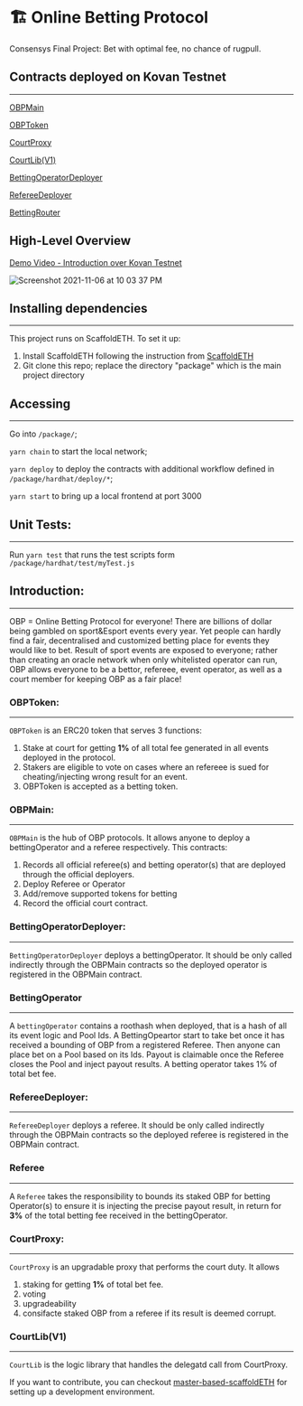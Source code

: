 # 🏗 Online Betting Protocol
Consensys Final Project: Bet with optimal fee, no chance of rugpull.

##  Contracts deployed on Kovan Testnet
---

[OBPMain](https://kovan.etherscan.io/address/0xf5EF2883EDed5AcFBb7d76Da5744515D86d447c4#code)

[OBPToken](https://kovan.etherscan.io/address/0x580Ca6a8eD65343623dDaB25e2Ad869f65de38DA#code)

[CourtProxy](https://kovan.etherscan.io/address/0x1fA28302037472B52EEcf3d796e1f270af80d09E#code)

[CourtLib(V1)](https://kovan.etherscan.io/address/0x0c58cF8c23CC0d9E17aD85bCDc04c0B3A76c13Fa#code)

[BettingOperatorDeployer](https://kovan.etherscan.io/address/0xb8e38754E6814CC28bc0b8b69d0B2E9556F38683#code)

[RefereeDeployer](https://kovan.etherscan.io/address/0x113e4cF9aC059743dDB4810bD88b8bE21c0c24B0#code)

[BettingRouter](https://kovan.etherscan.io/address/0x1575d2943fe51b99E61A7654BB4089240b6104Af#code)


## High-Level Overview
[Demo Video - Introduction over Kovan Testnet](https://youtu.be/Mw01llaFrg4)

![Screenshot 2021-11-06 at 10 03 37 PM](https://user-images.githubusercontent.com/16856703/141306704-798f782e-03fa-45cf-846d-7f2f6af46795.png)



## Installing dependencies
---
This project runs on ScaffoldETH. To set it up:
1. Install ScaffoldETH following the instruction from [ScaffoldETH](https://docs.scaffoldeth.io/scaffold-eth/getting-started/installation)
2. Git clone this repo; replace the directory "package" which is the main project directory

## Accessing
---
Go into `/package/`;

`yarn chain` to start the local network; 

`yarn deploy` to deploy the contracts with additional workflow defined in `/package/hardhat/deploy/*`; 

`yarn start` to bring up a local frontend at port 3000
## Unit Tests:
---
Run `yarn test` that runs the test scripts form `/package/hardhat/test/myTest.js`

## Introduction:
---
OBP = Online Betting Protocol for everyone!
There are billions of dollar being gambled on sport&Esport events every year. Yet people can hardly find a fair, decentralised and customized betting place for events they would like to bet. Result of sport events are exposed to everyone; rather than creating an oracle network when only whitelisted operator can run, OBP allows everyone to be a bettor, refereee, event operator, as well as a court member for keeping OBP as a fair place!


### OBPToken:
---
`OBPToken` is an ERC20 token that serves 3 functions:
1. Stake at court for getting **1%** of all total fee generated in all events deployed in the protocol.
2. Stakers are eligible to vote on cases where an refereee is sued for cheating/injecting wrong result for an event.
3. OBPToken is accepted as a betting token.


### OBPMain:
---
`OBPMain` is the hub of OBP protocols. It allows anyone to deploy a bettingOperator and a referee respectively.
This contracts:
1. Records all official referee(s) and betting operator(s) that are deployed through the official deployers.
2. Deploy Referee or Operator
3. Add/remove supported tokens for betting
4. Record the official court contract.


### BettingOperatorDeployer:
---
`BettingOperatorDeployer` deploys a bettingOperator. It should be only called indirectly through the OBPMain contracts so the deployed operator is registered in the OBPMain contract.


### BettingOperator
---
A `bettingOperator` contains a roothash when deployed, that is a hash of all its event logic and Pool Ids. A BettingOpeartor start to take bet once
it has received a bounding of OBP from a registered Referee. Then anyone can place bet on a Pool based on its Ids. Payout is claimable once the Referee closes the Pool and inject payout results. A betting operator takes 1% of total bet fee.


### RefereeDeployer:
---
`RefereeDeployer` deploys a referee. It should be only called indirectly through the OBPMain contracts so the deployed referee is registered in the OBPMain contract.


### Referee
---
A `Referee` takes the responsibility to bounds its staked OBP for betting Operator(s) to ensure it is injecting the precise payout result,
in return for **3%** of the total betting fee received in the bettingOperator.
### CourtProxy:
---
`CourtProxy` is an upgradable proxy that performs the court duty. It allows
1. staking for getting **1%** of total bet fee.
2. voting
3. upgradeability
4. consifacte staked OBP from a referee if its result is deemed corrupt.


### CourtLib(V1)
---
`CourtLib` is the logic library that handles the delegatd call from CourtProxy.



If you want to contribute, you can checkout [master-based-scaffoldETH](https://github.com/chrisckwong821/obp/tree/master-based-scaffoldETH) for setting up a development environment.



